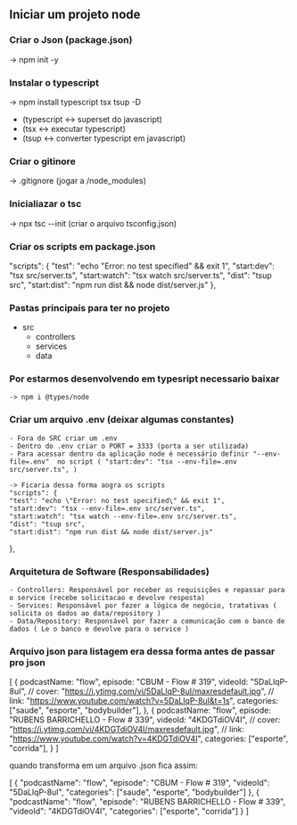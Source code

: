 ## Iniciar um projeto node

### Criar o Json (package.json)
-> npm init -y 

### Instalar o typescript
-> npm install typescript tsx tsup -D
- (typescript <-> superset do javascript)
- (tsx <-> executar typescript)
- (tsup <->  converter typescript em javascript)

### Criar o gitinore
-> .gitignore (jogar a /node_modules)

### Inicialiazar o tsc 
-> npx tsc --init (criar o arquivo tsconfig.json)

### Criar os scripts em package.json
"scripts": {
    "test": "echo \"Error: no test specified\" && exit 1",
    "start:dev": "tsx src/server.ts",
    "start:watch": "tsx watch src/server.ts",
    "dist": "tsup src",
    "start:dist": "npm run dist && node dist/server.js"
  },

### Pastas principais para ter no projeto
- src
    - controllers
    - services
    - data

### Por estarmos desenvolvendo em typesript necessario baixar
    -> npm i @types/node

### Criar um arquivo .env (deixar algumas constantes)
    - Fora do SRC criar um .env
    - Dentro do .env criar o PORT = 3333 (porta a ser utilizada)
    - Para acessar dentro da aplicação node é necessário definir "--env-file=.env"  no script ( "start:dev": "tsx --env-file=.env src/server.ts", )
    
    -> Ficaria dessa forma aogra os scripts
    "scripts": {
    "test": "echo \"Error: no test specified\" && exit 1",
    "start:dev": "tsx --env-file=.env src/server.ts",
    "start:watch": "tsx watch --env-file=.env src/server.ts",
    "dist": "tsup src",
    "start:dist": "npm run dist && node dist/server.js"
  },

### Arquitetura de Software (Responsabilidades)
    - Controllers: Responsável por receber as requisições e repassar para o service (recebe solicitacao e devolve resposta)
    - Services: Responsável por fazer a lógica de negócio, tratativas ( solicita os dados ao data/repository )
    - Data/Repository: Responsável por fazer a comunicação com o banco de dados ( Le o banco e devolve para o service )

### Arquivo json para listagem era dessa forma antes de passar pro json
[
    {
        podcastName: "flow",
        episode: "CBUM - Flow # 319",
        videoId: "5DaLlqP-8uI",
        // cover: "https://i.ytimg.com/vi/5DaLlqP-8uI/maxresdefault.jpg",
        // link: "https://www.youtube.com/watch?v=5DaLlqP-8uI&t=1s",
        categories: ["saude", "esporte", "bodybuilder"],
    },
    {
        podcastName: "flow",
        episode: "RUBENS BARRICHELLO - Flow # 339",
        videoId: "4KDGTdiOV4I",
        // cover: "https://i.ytimg.com/vi/4KDGTdiOV4I/maxresdefault.jpg",
        // link: "https://www.youtube.com/watch?v=4KDGTdiOV4I",
        categories: ["esporte", "corrida"],
    }
]

quando transforma em um arquivo .json fica assim:

[
    {
        "podcastName": "flow",
        "episode": "CBUM - Flow # 319",
        "videoId": "5DaLlqP-8uI",
        "categories": ["saude", "esporte", "bodybuilder"]
    },
    {
        "podcastName": "flow",
        "episode": "RUBENS BARRICHELLO - Flow # 339",
        "videoId": "4KDGTdiOV4I",
        "categories": ["esporte", "corrida"]
    }
]

### 